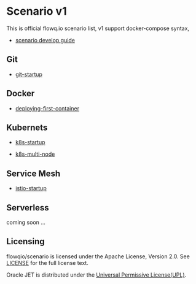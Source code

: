 # Scenario  v1


   
   This is official flowq.io scenario list, v1 support docker-compose syntax,


 *  [scenario develop guide](https://github.com/flowqio/scenario/blob/master/guide.md)


## Git
   
   * [git-startup](https://github.com/flowqio/scenario/tree/master/git-startup)
   

## Docker
   
   * [deploying-first-container](https://github.com/flowqio/scenario/deploying-first-container)

## Kubernets

   * [k8s-startup](https://github.com/flowqio/scenario/k8s-startup)
   
   * [k8s-multi-node](https://github.com/flowqio/scenario/k8s-multi-node)

	

##  Service Mesh

   * [istio-startup](https://github.com/flowqio/scenario/istio-startup)


##  Serverless

   coming soon ...



## Licensing
flowqio/scenario is licensed under the Apache License, Version 2.0. See [LICENSE](https://github.com/flowqio/scenario/blob/master/LICENSE) for the full license text.

Oracle JET is distributed under the [Universal Permissive License(UPL)](https://opensource.org/licenses/UPL).
